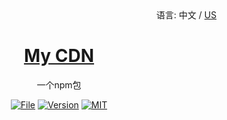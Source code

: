 <div align="right">
  语言:
  中文 /
  <a title="English" href="#">US</a>
</div>

<h1 align="center"><a href="https://github.com/zigou23/zg-cdn/" target="_blank">My CDN</a></h1>
<p align="center">一个npm包</p>

<p align="center">
    <a href="https://cdn.jsdelivr.net/npm/zg-cdn/" target="_blank"><img src="https://img.shields.io/badge/-file-1081c1?logo=read-the-docs" alt="File"></a>
    <a href="https://cdn.jsdelivr.net/npm/zg-cdn/"><img src="https://img.shields.io/npm/v/zg-cdn?color=critical&logo=npm" alt="Version"></a>
<!--     <img src="https://img.shields.io/npm/dm/zg-cdn" alt="Downloads"> -->
    <a href="https://github.com/zigou23/zg-cdn/blob/master/LICENSE"><img src="https://img.shields.io/github/license/zigou23/zg-cdn?color=FF5531" alt="MIT"></a>
</p>

